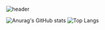 ![header](https://capsule-render.vercel.app/api?type=soft&height=280&color=0:2B2B2B,100:555555&text=hanbin's%20github&fontColor=F5F5F5&section=footer&reversal=true&textBg=false&fontAlign=65&fontAlignY=80&animation=fadeIn&stroke=707070&strokeWidth=0.5
)
<!--
**hanbinni/hanbinni** is a ✨ _special_ ✨ repository because its `README.md` (this file) appears on your GitHub profile.

Here are some ideas to get you started:

- 🔭 I’m currently working on ...
- 🌱 I’m currently learning ...
- 👯 I’m looking to collaborate on ...
- 🤔 I’m looking for help with ...
- 💬 Ask me about ...
- 📫 How to reach me: ...
- 😄 Pronouns: ...
- ⚡ Fun fact: ...
-->
![Anurag's GitHub stats](https://github-readme-stats.vercel.app/api?username=hanbinni&show_icons=true&theme=radical)
![Top Langs](https://github-readme-stats.vercel.app/api/top-langs/?username=hanbinni&layout=compact)
